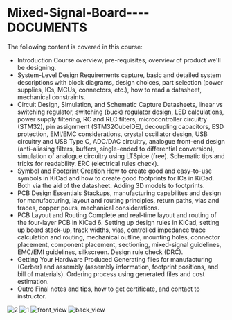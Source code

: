 # Mixed-Signal-Board----DOCUMENTS
The following content is covered in this course:

- Introduction
    Course overview, pre-requisites, overview of product we'll be designing.
- System-Level Design
  Requirements capture, basic and detailed system descriptions with block diagrams, design choices, part selection (power supplies, ICs, MCUs, connectors, etc.), how to read a datasheet, mechanical constraints.
- Circuit Design, Simulation, and Schematic Capture
     Datasheets, linear vs switching regulator, switching (buck) regulator design, LED calculations, power supply filtering, RC and RLC filters, microcontroller circuitry (STM32), pin assignment (STM32CubeIDE), decoupling capacitors, ESD protection, EMI/EMC 
     considerations, crystal oscillator design, USB circuitry and USB Type C, ADC/DAC circuitry, analogue front-end design (anti-aliasing filters, buffers, single-ended to differential conversion), simulation of analogue circuitry using LTSpice (free). Schematic tips and  
     tricks for readability. ERC (electrical rules check).
 - Symbol and Footprint Creation
    How to create good and easy-to-use symbols in KiCad and how to create good footprints for ICs in KiCad. Both via the aid of the datasheet. Adding 3D models to footprints.
 - PCB Design Essentials
    Stackups, manufacturing capabilites and design for manufacturing, layout and routing principles, return paths, vias and traces, copper pours, mechanical considerations.
  - PCB Layout and Routing
     Complete and real-time layout and routing of the four-layer PCB in KiCad 6. Setting up design rules in KiCad, setting up board stack-up, track widths, vias, controlled impedance trace calculation and routing, mechanical outline, mounting holes, connector placement, 
     component placement, sectioning, mixed-signal guidelines, EMC/EMI guidelines, silkscreen. Design rule check (DRC).
  - Getting Your Hardware Produced
     Generating files for manufacturing (Gerber) and assembly (assembly information, footprint positions, and bill of materials). Ordering process using generated files and cost estimation.  
  - Outro
    Final notes and tips, how to get certificate, and contact to instructor.

![2](https://github.com/user-attachments/assets/0507e928-2a75-436c-b390-ed8b2bc996d5)
![1](https://github.com/user-attachments/assets/ff8749eb-5ee7-431c-9bc4-e1317290cd1c)
![front_view](https://github.com/user-attachments/assets/ece3cdf4-3040-4526-9f4b-48ea8fa659c0)
![back_view](https://github.com/user-attachments/assets/7610cd0e-bf33-4bb7-aa4e-6d9120bf623c)






